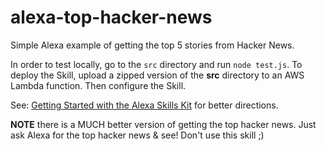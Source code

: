 # alexa-top-hacker-news
Simple Alexa example of getting the top 5 stories from Hacker News.

In order to test locally, go to the `src` directory and run `node test.js`.  To deploy the Skill, upload a zipped version of the **src** directory to an AWS Lambda function.  Then configure the Skill.

See: [Getting Started with the Alexa Skills Kit](https://developer.amazon.com/public/solutions/alexa/alexa-skills-kit/getting-started-guide) for better directions.

**NOTE** there is a MUCH better version of getting the top hacker news.  Just ask Alexa for the top hacker news & see!  Don't use this skill ;)
